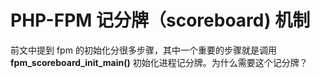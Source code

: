 # PHP-FPM 记分牌（scoreboard\) 机制

前文中提到 fpm 的初始化分很多步骤，其中一个重要的步骤就是调用 **fpm\_scoreboard\_init\_main\(\)** 初始化进程记分牌。为什么需要这个记分牌？


